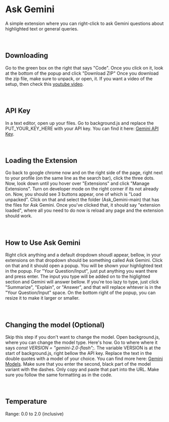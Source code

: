 # Ask Gemini
A simple extension where you can right-click to ask Gemini questions about highlighted text or general queries.
<br>
<br>
<br>

## Downloading
Go to the green box on the right that says "Code". Once you click on it, look at the bottom of the popup and click "Download ZIP"
Once you download the zip file, make sure to unpack, or open, it. If you want a video of the setup, then check this [youtube video](https://youtu.be/1JC1XM8UTDM).
<br>
<br>
<br>

## API Key
In a text editor, open up your files. Go to background.js and replace the PUT_YOUR_KEY_HERE with your API key. You can find it here: [Gemini API Key](https://aistudio.google.com/app/apikey).
<br>
<br>
<br>

## Loading the Extension
Go back to google chrome now and on the right side of the page, right next to your profile (on the same line as the search bar), click the three dots. Now, look down until you hover over "Extensions" and click "Manage Extensions". Turn on developer mode on the right corner if its not already on. Now, you should see 3 buttons appear, one of which is "Load unpacked". Click on that and select the folder (Ask_Gemini-main) that has the files for Ask Gemini. Once you've clicked that, it should say "extension loaded", where all you need to do now is reload any page and the extension should work.
<br>
<br>
<br>

## How to Use Ask Gemini
Right click anything and a default dropdown shoudl appear, bellow, in your extensions on that dropdown should be something called Ask Gemini. Click on that and it should open a popup. You will be shown your highlighted text in the popup. For "Your Question/Input", just put anything you want there and press enter. The input you type will be added on to the higlighted section and Gemini will answer bellow. If you're too lazy to type, just click "Summarize", "Explain", or "Answer", and that will replace whtever is in the "Your Question/Input" space. On the bottom right of the popup, you can resize it to make it larger or smaller.
<br>
<br>
<br>

## Changing the model (Optional)
Skip this step if you don't want to change the model. Open background.js, where you can change the model type. Here's how. Go to where where it says _const VERSION = "gemini-2.0-flash";_. The variable VERSION is at the start of background.js, right bellow the API key. Replace the text in the double quotes with a model of your choice. You can find more here: [Gemini Models](https://ai.google.dev/gemini-api/docs/models). Make sure that you enter the second, black part of the model variant with the dashes. Only copy and paste that part into the URL. Make sure you follow the same formatting as in the code.
<br>
<br>
<br>

## Temperature
Range: 0.0 to 2.0 (inclusive)
